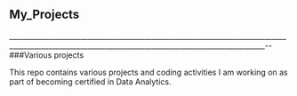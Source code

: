 ## My_Projects
______________________________________________________________________________________________________________________________________________________--
###Various projects

This repo contains various projects and coding activities I am working on as part of becoming certified in Data Analytics. 
